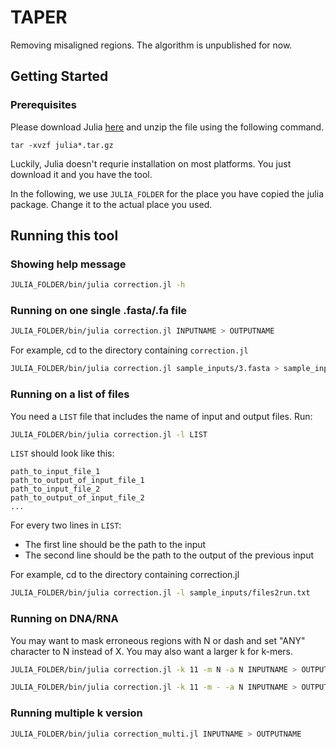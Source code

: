 # TAPER

Removing misaligned regions. The algorithm is unpublished for now. 

## Getting Started

### Prerequisites

Please download Julia [here](https://julialang.org/downloads/) and unzip the file using the following command.

```
tar -xvzf julia*.tar.gz
```

Luckily, Julia doesn't requrie installation on most platforms. You just download it and you have the tool. 

In the following, we use `JULIA_FOLDER` for the place you have copied the julia package. Change it to the actual place you used. 

## Running this tool

### Showing help message

``` bash
JULIA_FOLDER/bin/julia correction.jl -h
```

### Running on one single .fasta/.fa file

``` bash
JULIA_FOLDER/bin/julia correction.jl INPUTNAME > OUTPUTNAME
```

For example, cd to the directory containing `correction.jl`

``` bash
JULIA_FOLDER/bin/julia correction.jl sample_inputs/3.fasta > sample_inputs/3.out.fasta
```

### Running on a list of files

You need a `LIST` file that includes the name of input and output files. Run:

``` bash
JULIA_FOLDER/bin/julia correction.jl -l LIST
```

`LIST` should look like this:

```
path_to_input_file_1
path_to_output_of_input_file_1
path_to_input_file_2
path_to_output_of_input_file_2
...
```

For every two lines in `LIST`:

- The first line should be the path to the input
- The second line should be the path to the output of the previous input

For example, cd to the directory containing correction.jl

``` bash
JULIA_FOLDER/bin/julia correction.jl -l sample_inputs/files2run.txt
```

### Running on DNA/RNA

You may want to mask erroneous regions with N or dash and set "ANY" character to N instead of X. You may also want a larger k for k-mers.

``` bash
JULIA_FOLDER/bin/julia correction.jl -k 11 -m N -a N INPUTNAME > OUTPUTNAME
```

``` bash
JULIA_FOLDER/bin/julia correction.jl -k 11 -m - -a N INPUTNAME > OUTPUTNAME
```

### Running multiple k version

``` bash
JULIA_FOLDER/bin/julia correction_multi.jl INPUTNAME > OUTPUTNAME
```
